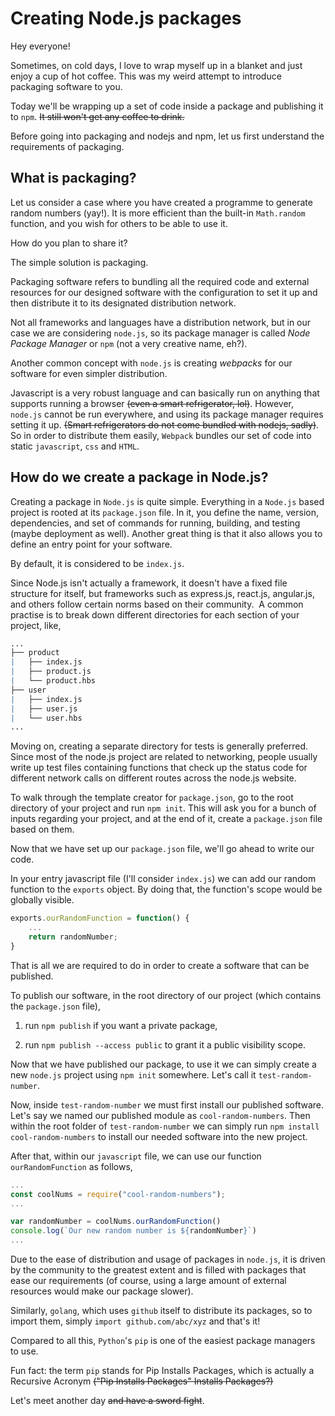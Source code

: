 # Creating Node.js packages

Hey everyone!

Sometimes, on cold days, I love to wrap myself up in a blanket and just enjoy a cup of hot coffee. This was my weird attempt to introduce packaging software to you.

Today we'll be wrapping up a set of code inside a package and publishing it to `npm`. ~~It still won't get any coffee to drink.~~ 

Before going into packaging and nodejs and npm, let us first understand the requirements of packaging. 

## What is packaging?

Let us consider a case where you have created a programme to generate random numbers (yay!). It is more efficient than the built-in `Math.random` function, and you wish for others to be able to use it. 

How do you plan to share it? 

The simple solution is packaging. 

Packaging software refers to bundling all the required code and external resources for our designed software with the configuration to set it up and then distribute it to its designated distribution network.

Not all frameworks and languages have a distribution network, but in our case we are considering `node.js`, so its package manager is called *Node Package Manager* or `npm` (not a very creative name, eh?).

Another common concept with `node.js` is creating *webpacks* for our software for even simpler distribution. 

Javascript is a very robust language and can basically run on anything that supports running a browser ~~(even a smart refrigerator, lol)~~. However, `node.js` cannot be run everywhere, and using its package manager requires setting it up. ~~(Smart refrigerators do not come bundled with nodejs, sadly)~~. So in order to distribute them easily, `Webpack` bundles our set of code into static `javascript`, `css` and `HTML`.  

## How do we create a package in Node.js?

Creating a package in `Node.js` is quite simple. Everything in a `Node.js` based project is rooted at its `package.json` file. In it, you define the name, version, dependencies, and set of commands for running, building, and testing (maybe deployment as well). Another great thing is that it also allows you to define an entry point for your software. 

By default, it is considered to be `index.js`.

Since Node.js isn't actually a framework, it doesn't have a fixed file structure for itself, but frameworks such as express.js, react.js, angular.js, and others follow certain norms based on their community. 
A common practise is to break down different directories for each section of your project, like, 

```r
...
├── product
|   ├── index.js
|   ├── product.js
|   └── product.hbs
├── user
|   ├── index.js
|   ├── user.js
|   └── user.hbs
...
```

Moving on, creating a separate directory for tests is generally preferred. Since most of the node.js project are related to networking, people usually write up test files containing functions that check up the status code for different network calls on different routes across the node.js website.

To walk through the template creator for `package.json`, go to the root directory of your project and run `npm init`. This will ask you for a bunch of inputs regarding your project, and at the end of it, create a `package.json` file based on them.

Now that we have set up our `package.json` file,  we'll go ahead to write our code. 

In your entry javascript file (I'll consider `index.js`) we can add our random function to the `exports` object. By doing that, the function's scope would be globally visible.

```javascript
exports.ourRandomFunction = function() {
    ...
    return randomNumber;
}
```

That is all we are required to do in order to create a software that can be published. 

To publish our software, in the root directory of our project (which contains the `package.json` file),

1. run `npm publish` if you want a private package,

2. run `npm publish --access public` to grant it a public visibility scope.

Now that we have published our package, to use it we can simply create a new `node.js` project using `npm init` somewhere. Let's call it `test-random-number`.

Now, inside `test-random-number` we must first install our published software. Let's say we named our published module as `cool-random-numbers`. Then within the root folder of `test-random-number` we can simply run `npm install cool-random-numbers` to install our needed software into the new project.

After that, within our `javascript` file, we can use our function `ourRandomFunction` as follows,

```javascript
...
const coolNums = require("cool-random-numbers");
...

var randomNumber = coolNums.ourRandomFunction()
console.log(`Our new random number is ${randomNumber}`)
...
```

Due to the ease of distribution and usage of packages in `node.js`, it is driven by the community to the greatest extent and is filled with packages that ease our requirements (of course, using a large amount of external resources would make our package slower). 

Similarly, `golang`, which uses `github` itself to distribute its packages, so to import them, simply `import github.com/abc/xyz` and that's it! 

Compared to all this, `Python`'s `pip` is one of the easiest package managers to use.

Fun fact: the term `pip` stands for Pip Installs Packages, which is actually a Recursive Acronym ~~("Pip Installs Packages" Installs Packages?)~~

Let's meet another day ~~and have a sword fight~~.
